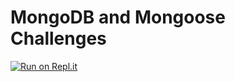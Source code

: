 # MongoDB and Mongoose Challenges
[![Run on Repl.it](https://repl.it/badge/github/freeCodeCamp/boilerplate-npm)](https://replit.com/@ajzal/boilerplate-project-timestamp)